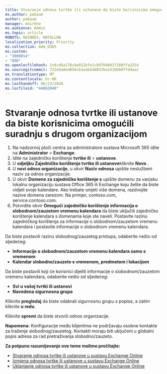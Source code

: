 ```yaml
---
title: Stvaranje odnosa tvrtke ili ustanove da biste korisnicima omogućili suradnju s drugom organizacijom
ms.author: pebaum
author: pebaum
manager: mnirkhe
ms.audience: Admin
ms.topic: article
ROBOTS: NOINDEX, NOFOLLOW
localization_priority: Priority
ms.collection: Adm_O365
ms.custom:
- "3800014"
- "898"
ms.openlocfilehash: 2c6cd6a178c6e012bfe1c8d769b037168ffa3254
ms.sourcegitcommit: 722e9a0ed058cb1eab2dd053be2418b60f7d4aac
ms.translationtype: MT
ms.contentlocale: hr-HR
ms.lasthandoff: 06/23/2020
ms.locfileid: "44862040"
---
```

# <a name="create-an-organization-relationship-to-allow-your-users-to-collaborate-with-another-organization"></a>Stvaranje odnosa tvrtke ili ustanove da biste korisnicima omogućili suradnju s drugom organizacijom

1. Na nadzornoj ploči centra za administratore sustava Microsoft 365 idite na **Administrator**  >  **Exchange**.
2. Idite na zajedničko korištenje **tvrtke ili**  >  **ustanove**.
3. U **odjeljku Zajedničko korištenje tvrtke ili ustanove**kliknite **Novo** .
4. U **novi odnos organizacije**, u okvir **Naziv odnosa** upišite neslužbeni naziv za odnos organizacije.
5. U okvir **Domene za zajedničko korištenje s** upišite domenu za vanjsku lokalnu organizaciju sustava Office 365 ili Exchange koju želite da biste vidjeli svoje kalendare. Ako trebate unijeti više domena, razdvojite nazive domena zarezom. Na primjer, contoso.com, service.contoso.com.
6. Potvrdite okvir **Omogući zajedničko korištenje informacija o slobodnom/zauzetom vremenu kalendara** da biste uključili zajedničko korištenje kalendara s domenama koje ste naveli. Postavite razinu zajedničkog korištenja za informacije o slobodnom/zauzetom vremenu kalendara i postavite informacije o slobodnom vremenu kalendara.  

Da biste postavili razinu slobodnog/zauzetog pristupa, odaberite nešto od sljedećeg:

- **Informacije o slobodnom/zauzetom vremenu kalendara samo s vremenom**
- **Kalendar slobodno/zauzeto s vremenom, predmetom i lokacijom**  

 Da biste postavili koji će korisnici dijeliti informacije o slobodnom/zauzetom vremenu kalendara, odaberite nešto od sljedećeg:

- **Svi u vašoj tvrtki ili ustanovi**
- **Navedena sigurnosna grupa**  

Kliknite **pregledaj** da biste odabrali sigurnosnu grupu s popisa, a zatim kliknite **u redu**.

Kliknite **spremi** da biste stvorili odnos organizacije.  

**Napomena:** Konfiguracije među klijentima ne podržavaju osobne kontakte za traženje slobodnog/zauzetog. Kontakti moraju biti uključeni u globalni popis adresa za rad pretraživanja slobodno/zauzeto.

**Za potpuno razumijevanje ove teme molimo pročitajte:**

- [Stvaranje odnosa tvrtke ili ustanove u sustavu Exchange Online](https://docs.microsoft.com/exchange/sharing/organization-relationships/create-an-organization-relationship)
- [Izmjena odnosa tvrtke ili ustanove u sustavu Exchange Online](https://docs.microsoft.com/exchange/sharing/organization-relationships/modify-an-organization-relationship)
- [Uklanjanje odnosa tvrtke ili ustanove u sustavu Exchange Online](https://docs.microsoft.com/exchange/sharing/organization-relationships/remove-an-organization-relationship)

